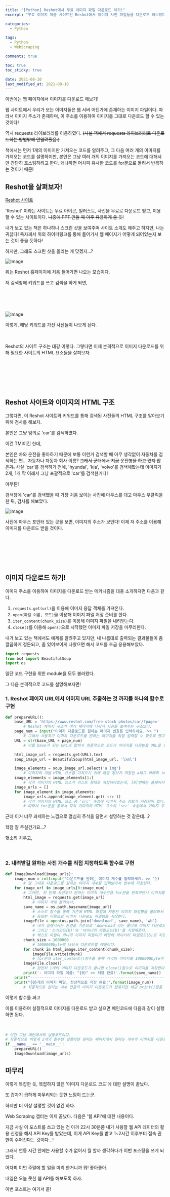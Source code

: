 ```yaml
---
title: "[Python] Reshot에서 무료 이미지 파일 다운로드 하기!"
excerpt: "무료 이미지 제공 사이트인 Reshot에서 이미지 사진 파일들을 다운로드 해보았다."

categories:
  - Python

tags:
  - Python
  - WebScraping

comments: true

toc: true
toc_sticky: true

date: 2021-08-10
last_modified_at: 2021-08-10
---
```

이번에는 웹 페이지에서 이미지를 다운로드 해보기!


웹 사이트에서 우리가 보는 이미지들은 웹 서버 어딘가에 존재하는 이미지 파일이다. 따라서 이미지 주소가 존재하며, 이 주소를 이용하여 이미지를 그대로 다운로드 할 수 있는 것이다!


역시 requests 라이브러리를 이용하였다. ~~(사실 책에서 requests 라이브러리로 다운로드하는 방법밖에 안알려줬음.)~~


책에서는 먼저 1개의 이미지만 가져오는 코드를 알려주고, 그 다음 여러 개의 이미지를 가져오는 코드를 설명하지만, 본인은 그냥 여러 개의 이미지를 가져오는 코드에 대해서만 간단히 포스팅하려고 한다. 왜냐하면 어차피 유사한 코드를 for문으로 돌려서 반복하는 것이기 때문!


## Reshot을 살펴보자!


[Reshot 사이트](https://www.reshot.com/)


'Reshot' 이라는 사이트는 무료 아이콘, 일러스트, 사진을 무료로 다운로드 받고, 이용할 수 있는 사이트이다. ~~나중에 PPT 만들 때 아주 유용하게 쓸 듯!~~


내가 보고 있는 책은 하나하나 스크린 샷을 보여주며 사이트 소개도 해주고 하지만, 나는 귀찮다! 독자께서 위의 하이퍼링크를 통해 들어가서 웹 페이지가 어떻게 되어있는지 보는 것이 좋을 듯하다!


하지만, 그래도 스크린 샷을 올리는 게 맞겠지...?


![Image](/post_images/python-5-img1.png)


위는 Reshot 홈페이지에 처음 들어가면 나오는 모습이다.


저 검색창에 키워드를 쓰고 검색을 하게 되면,


　


　
 
 
![Image](/post_images/python-5-img2.png)


이렇게, 해당 키워드를 가진 사진들이 나오게 된다.


　


Reshot의 사이트 구조는 대강 이렇다. 그렇다면 이제 본격적으로 이미지 다운로드를 위해 필요한 사이트의 HTML 요소들을 살펴보자.


　
 
 
　
 
 
　
 
 
## Reshot 사이트와 이미지의 HTML 구조


그렇다면, 이 Reshot 사이트와 키워드를 통해 검색된 사진들의 HTML 구조를 알아보기 위해 검사를 해보자.


본인은 그냥 임의로 'car'를 검색하였다.


이건 TMI이긴 한데,


본인은 차와 운전을 좋아하기 때문에 보통 이런거 검색할 때 아무 생각없이 자동차를 검색하는 편... 자동차나 자동차 회사 이름? ~~그래서 군대에서 지금 운전병을 하고 있지 않은가.~~ 사실 'car'를 검색하기 전에, 'hyundai', 'kia', 'volvo'를 검색해봤는데 이미지가 2개, 1개 막 이래서 그냥 포괄적으로 'car'를 검색한거다!


아무튼!


검색창에 'car'를 검색했을 때 가장 처음 보이는 사진에 마우스를 대고 마우스 우클릭을 한 뒤, 검사를 해보았다.


![Image](/post_images/python-5-img3.png)


사진에 마우스 포인터 있는 곳을 보면, 이미지의 주소가 보인다! 이제 저 주소를 이용해 이미지를 다운로드 받을 것이다.


　
 

　


　
 
 
## 이미지 다운로드 하기!


이미지 주소를 이용하여 이미지를 다운로드 받는 메커니즘을 대충 소개하자면 다음과 같다.


1. `requests.get(url)`을 이용해 이미지 응답 객체를 가져온다.
2. `open(파일 이름, 모드)`을 이용해 이미지 파일 저장 준비를 한다.
3. `iter_content(chunk_size)`를 이용해 이미지 파일을 내려받는다.
4. `close()`를 이용해 `open()`으로 시작했던 이미지 파일 저장을 마무리한다.


내가 보고 있는 책에서도 예제를 알려주고 있지만, 내 나름대로 출력되는 결과물들이 좀 깔끔하게 정돈되고, 좀 있어보이게 나왔으면 해서 코드를 조금 응용해보았다.


```python
import requests
from bs4 import BeautifulSoup
import os
```

일단 코드 구현을 위한 module을 모두 불러왔다.


그 다음 본격적으로 코드를 설명해보자면!


### 1. Reshot 페이지 URL에서 이미지 URL 추출하는 것 까지를 하나의 함수로 구현


```python
def prepareURL():
    base_URL = 'https://www.reshot.com/free-stock-photos/car/?page='
        # Reshot 페이지 구조가 여러 페이지에 나눠서 사진을 보여주는 구조였다.
    page_num = input("이미지 다운로드를 원하는 페이지 번호를 입력하세요. >> ")
        # 그래서 사용자가 이미지 다운로드를 원하는 페이지를 직접 입력할 수 있도록 했고,
    URL = str(base_URL + page_num)
        # 이를 base가 되는 URL과 합쳐서 최종적으로 코드가 이미지를 다운받을 URL을 변수에 저장했다.

    html_image_url = requests.get(URL).text
    soup_image_url = BeautifulSoup(html_image_url, 'lxml')

    image_elements = soup_image_url.select('a img')
        # 이미지의 개별 HTML 요소를 가져오기 위해 해당 정보가 저장된 a태그 아래의 img 태그를 select()의 인자로 지정했다.
    image_elements = image_elements[1:]
        # 각각 이미지의 HTML 요소가 리스트 형태로 저장되어있는데, [0]번째는 홈페이지 로고라서 제거했다.
    image_urls = []
    for image_element in image_elements:
        image_urls.append(image_element.get('src'))
        # 각각 이미지의 HTML 요소 중 'src' 속성에 이미지 주소 정보가 저장되어 있다.
        # 따라서 for문을 통해서 각각 이미지의 HTML 요소의 'src' 속성에서 이미지 주소 정보를 가져와서 'image_urls' 라는 새로운 리스트에 저장했다.
```

    
근데 이거 너무 과제하는 느낌으로 열심히 주석을 달면서 설명하는 것 같은데...?


학점 잘 주실건가요...?


헛소리 치우고,
    
    
　
 
 
### 2. 내려받길 원하는 사진 개수를 직접 지정하도록 함수로 구현


```python
def ImageDownload(image_urls):
    image_num = int(input("다운로드를 원하는 이미지 개수를 입력하세요. >> "))
        # 말 그대로 다운로드를 원하는 이미지 개수를 입력받아서 변수에 저장한다.
    for image_url in image_urls[0:image_num]:
        # 그러면, 첫 번째 사진부터 원하는 이미지 개수만큼 for문을 반복하면서 이미지를 다운로드 하게 된다.
        html_image = requests.get(image_url)
            # 이미지 객체 불러와서,
        save_name = os.path.basename(image_url)
            # 스스로 함수를 통해 기존에 HTML 파일에 저장된 이미지 파일명을 불러와서
            # 동일한 이름으로 이미지 다운로드 파일명을 저장한다.
        imageFile = open(os.path.join('download', save_name), 'wb')
            # 내가 실행시키는 환경을 기준으로 'download'라는 폴더에 이미지 다운로드 파일명을 붙여서 경로를 지정한다.
            # 그리고 '쓰기모드(b)'와 '바이너리 파일모드(b)'를 지정해준다.
            # 텍스트 파일이 아니라 이미지 파일이기 때문에 바이너리 파일모드(b)로 지정을 해야한다.
        chunk_size = 1000000
            # 1000000byte씩 나눠서 다운로드할 예정이다.
        for chunk in html_image.iter_content(chunk_size):
            imageFile.write(chunk)
            # for문과 iter_content()함수를 통해 각각의 이미지를 1000000byte씩 나눠서 내려받고
        imageFile.close()
            # 완전히 1개의 이미지 다운로드가 끝나면 close()함수로 이미지를 저장한다.
        print('- 이미지 파일 이름: "{0}" >> 저장 완료!'.format(save_name))
    print("-----------------------------------------------------------------")
    print("{0}개의 이미지 파일, 정상적으로 저장 완료!".format(image_num))
        # 최종적으로 원하는 개수 만큼의 이미지 다운로드가 완료되면 해당 print()문을 실행하고 코드가 종료된다.
```       
        
    
이렇게 함수를 짜고


이를 이용하여 실질적으로 이미지를 다운로드 받고 싶으면 메인코드에 다음과 같이 실행하면 된다.


　
 
 
```python
# 이건 그냥 메인에서의 실행코드이다.
# 최종적으로 이렇게 2개의 함수만 실행하면 원하는 페이지에서 원하는 개수의 이미지를 다운로드할 수 있다!
if __name__ == '__main__':
    prepareURL()
    ImageDownload(image_urls)
```


## 마무리


이렇게 복잡한 듯, 복잡하지 않은 '이미지 다운로드 코드'에 대한 설명이 끝났다.


또 갑자기 급하게 마무리되는 듯한 느낌이 드는군.


하지만 더 이상 설명할 것이 없긴 하다. 


Web Scraping 챕터는 이제 끝났다. 다음은 '웹 API'에 대한 내용이다.


지금 사실 이 포스트를 쓰고 있는 건 아까 22시 30분쯤 내가 사용할 웹 API 데이터의 활용 신청을 해서 API Key를 받았는데, 이게 API Key를 받고 1~2시간 이후부터 접속 권한이 주어진다는 것이다...!


그래서 연등 시간 안에는 사용할 수가 없어서 뭘 할까 생각하다가 이번 포스팅을 쓰게 되었다.


어차피 이번 주말에 할 일을 미리 한거니까 뭐! 좋아좋아.


내일은 오늘 못한 웹 API를 해보도록 하자.


이번 포스트는 여기서 끝!
